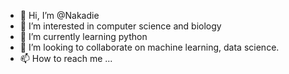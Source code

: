 - 👋 Hi, I’m @Nakadie
- 👀 I’m interested in computer science and biology
- 🌱 I’m currently learning python
- 💞️ I’m looking to collaborate on machine learning, data science.
- 📫 How to reach me ...

<!---
Nakadie/Nakadie is a ✨ special ✨ repository because its `README.md` (this file) appears on your GitHub profile.
You can click the Preview link to take a look at your changes.
--->
